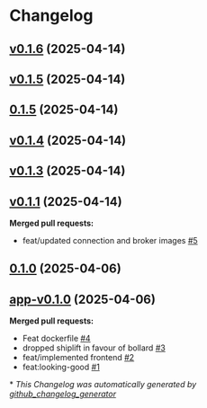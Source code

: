 # Changelog

## [v0.1.6](https://github.com/StationsStation/validation_station/tree/v0.1.6) (2025-04-14)

## [v0.1.5](https://github.com/StationsStation/validation_station/tree/v0.1.5) (2025-04-14)

## [0.1.5](https://github.com/StationsStation/validation_station/tree/0.1.5) (2025-04-14)

## [v0.1.4](https://github.com/StationsStation/validation_station/tree/v0.1.4) (2025-04-14)

## [v0.1.3](https://github.com/StationsStation/validation_station/tree/v0.1.3) (2025-04-14)

## [v0.1.1](https://github.com/StationsStation/validation_station/tree/v0.1.1) (2025-04-14)

**Merged pull requests:**

- feat/updated connection and broker images [\#5](https://github.com/StationsStation/validation_station/pull/5)

## [0.1.0](https://github.com/StationsStation/validation_station/tree/0.1.0) (2025-04-06)

## [app-v0.1.0](https://github.com/StationsStation/validation_station/tree/app-v0.1.0) (2025-04-06)

**Merged pull requests:**

- Feat dockerfile [\#4](https://github.com/StationsStation/validation_station/pull/4)
- dropped shiplift in favour of bollard [\#3](https://github.com/StationsStation/validation_station/pull/3)
- feat/implemented frontend [\#2](https://github.com/StationsStation/validation_station/pull/2)
- feat:looking-good [\#1](https://github.com/StationsStation/validation_station/pull/1)



\* *This Changelog was automatically generated by [github_changelog_generator](https://github.com/github-changelog-generator/github-changelog-generator)*
